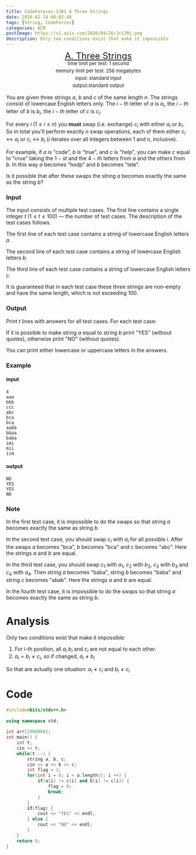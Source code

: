 ```yaml
---
title: CodeForeces-1301 A Three Strings
date: 2020-02-14 08:02:40
tags: [String, CodeForces]
categories: ACM
postImage: https://s1.ax1x.com/2020/04/26/Jc1JMj.png
description: Only two conditions exist that make it impossible
---
```


<center style="line-height:20px">
        <font size="5">
            <a target="_blank" rel="noopener" href="https://codeforces.com/contest/1301/problem/A" one-link-mark="yes">A. Three Strings</a><br>
        </font>
        <font size="2">
            time limit per test: 1 second <br>
            memory limit per test: 256 megabytes<br>
            input: standard input<br>
            output:standard output<br>
        </font>
    </center>

You are given three strings $a$, $b$ and $c$ of the same length $n$. The strings consist of lowercase English letters only. The $i-th$ letter of $a$ is $a_i$, the $i-th$ letter of $b$ is $b_i$, the $i-th$ letter of $c$ is $c_i$.

For every $i$ $(1≤i≤n)$ you **must** swap (i.e. exchange) $c_i$ with either $a_i$ or $b_i$. So in total you'll perform exactly $n$ swap operations, each of them either $c_i↔a_i$ or $c_i↔b_i$ ($i$ iterates over all integers between $1$ and $n$, inclusive).

For example, if $a$ is "code", $b$ is "true", and $c$ is "help", you can make $c$ equal to "crue" taking the $1-st$ and the $4-th$ letters from $a$ and the others from $b$. In this way $a$ becomes "hodp" and $b$ becomes "tele".

Is it possible that after these swaps the string $a$ becomes exactly the same as the string $b$?

### Input

The input consists of multiple test cases. The first line contains a single integer $t$ $(1≤t≤100)$  — the number of test cases. The description of the test cases follows.

The first line of each test case contains a string of lowercase English letters $a$.

The second line of each test case contains a string of lowercase English letters $b$.

The third line of each test case contains a string of lowercase English letters $c$.

It is guaranteed that in each test case these three strings are non-empty and have the same length, which is not exceeding $100$.

### Output

Print $t$ lines with answers for all test cases. For each test case:

If it is possible to make string $a$ equal to string $b$ print "YES" (without quotes), otherwise print "NO" (without quotes).

You can print either lowercase or uppercase letters in the answers.

### Example

#### input

```
4
aaa
bbb
ccc
abc
bca
bca
aabb
bbaa
baba
imi
mii
iim
```

#### output

```
NO
YES
YES
NO
```

### Note

In the first test case, it is impossible to do the swaps so that string $a$ becomes exactly the same as string $b$.

In the second test case, you should swap $c_i$ with $a_i$ for all possible $i$. After the swaps $a$ becomes "bca", $b$ becomes "bca" and $c$ becomes "abc". Here the strings $a$ and $b$ are equal.

In the third test case, you should swap $c_1$ with $a_1$, $c_2$ with $b_2$, $c_3$ with $b_3$ and $c_4$ with $a_4$. Then string $a$ becomes "baba", string $b$ becomes "baba" and string $c$ becomes "abab". Here the strings $a$ and $b$ are equal.

In the fourth test case, it is impossible to do the swaps so that string $a$ becomes exactly the same as string $b$.

# Analysis

Only two conditions exist that make it impossible:

1. For i-th position, all $a_i$ $b_i$ and $c_i$ are not equal to each other.
2. $a_i=b_i \neq c_i$, so if changed, $a_i\neq b_i$

So that are actually one situation: $a_i \neq c_i$ and $b_i \neq c_i$

# Code

```c++
#include<bits/stdc++.h>
 
using namespace std;
 
int arr[2000000];
int main() {
    int t;
    cin >> t;
    while(t --) {
        string a, b, c;
        cin >> a >> b >> c;
        int flag = 1;
        for(int i = 0; i < a.length(); i ++) {
            if(a[i] != c[i] and b[i] != c[i]) {
                flag = 0;
                break;
            }
        }
        if(flag) {
            cout << "YES" << endl;
        } else {
            cout << "NO" << endl;
        }
    }
    return 0;
}
```